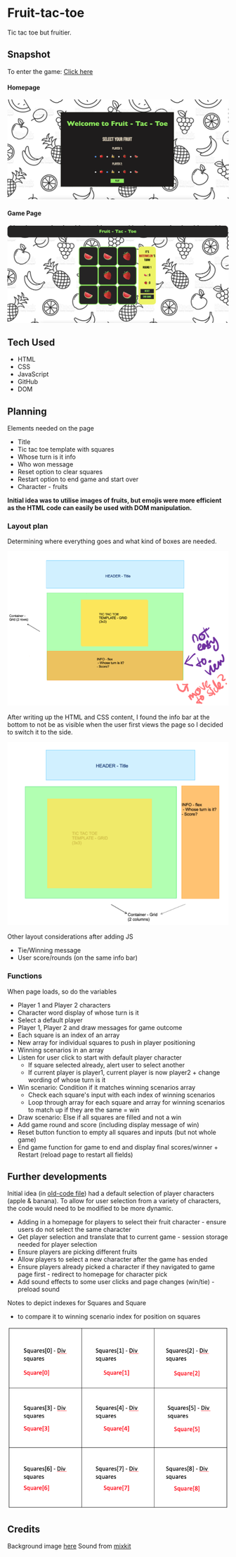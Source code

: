 # Fruit-tac-toe

Tic tac toe but fruitier.

## Snapshot

To enter the game: [Click here](https://elywelly.github.io/tic-tac-toe/homepage)

#### Homepage

![Homepage](https://github.com/elywelly/tic-tac-toe/blob/main/Images-Audio/finalgamehomepage.png?raw=true)

#### Game Page

![Game Page](https://github.com/elywelly/tic-tac-toe/blob/main/Images-Audio/finalgamepage.png?raw=true)

## Tech Used

-   HTML
-   CSS
-   JavaScript
-   GitHub
-   DOM

## Planning

Elements needed on the page

-   Title
-   Tic tac toe template with squares
-   Whose turn is it info
-   Who won message
-   Reset option to clear squares
-   Restart option to end game and start over
-   Character - fruits

**Initial idea was to utilise images of fruits, but emojis were more efficient as the HTML code can easily be used with DOM manipulation.**

### Layout plan

Determining where everything goes and what kind of boxes are needed.

![Plan 1](https://github.com/elywelly/tic-tac-toe/blob/main/Images-Audio/plan1.PNG?raw=true)

After writing up the HTML and CSS content, I found the info bar at the bottom to not be as visible when the user first views the page so I decided to switch it to the side.

![Plan 2](https://github.com/elywelly/tic-tac-toe/blob/main/Images-Audio/plan2.PNG?raw=true)

Other layout considerations after adding JS

-   Tie/Winning message
-   User score/rounds (on the same info bar)

### Functions

When page loads, so do the variables

-   Player 1 and Player 2 characters
-   Character word display of whose turn is it
-   Select a default player
-   Player 1, Player 2 and draw messages for game outcome
-   Each square is an index of an array
-   New array for individual squares to push in player positioning
-   Winning scenarios in an array
-   Listen for user click to start with default player character
    -   If square selected already, alert user to select another
    -   If current player is player1, current player is now player2 + change wording of whose turn is it
-   Win scenario: Condition if it matches winning scenarios array
    -   Check each square's input with each index of winning scenarios
    -   Loop through array for each square and array for winning scenarios to match up if they are the same = win
-   Draw scenario: Else if all squares are filled and not a win
-   Add game round and score (including display message of win)
-   Reset button function to empty all squares and inputs (but not whole game)
-   End game function for game to end and display final scores/winner + Restart (reload page to restart all fields)

## Further developments

Initial idea (in [old-code file](https://github.com/elywelly/tic-tac-toe/tree/main/old-code)) had a default selection of player characters (apple & banana). To allow for user selection from a variety of characters, the code would need to be modified to be more dynamic.

-   Adding in a homepage for players to select their fruit character - ensure users do not select the same character
-   Get player selection and translate that to current game - session storage needed for player selection
-   Ensure players are picking different fruits
-   Allow players to select a new character after the game has ended
-   Ensure players already picked a character if they navigated to game page first - redirect to homepage for character pick
-   Add sound effects to some user clicks and page changes (win/tie) - preload sound

Notes to depict indexes for Squares and Square

-   to compare it to winning scenario index for position on squares

![index reference](https://github.com/elywelly/tic-tac-toe/blob/main/Images-Audio/square-sqaures-index-ref.png?raw=true)

## Credits

Background image [here](https://www.freejpg.com.ar/imagenes/premium/1182084383/vector-sin-costuras-patron-con-frutas-contorno-iconos-pina-manzana-platanos-naranja-ciruela-sandia-uvas-para-el-patron-en-el-embalaje-envoltorio-caja-ropa)
Sound from [mixkit](https://mixkit.co/)
